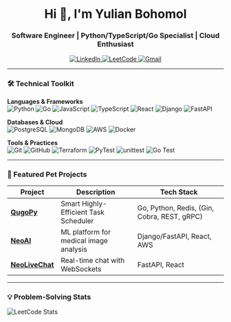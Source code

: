 <h1 align="center">Hi 👋, I'm Yulian Bohomol</h1>
<h3 align="center">Software Engineer | Python/TypeScript/Go Specialist | Cloud Enthusiast</h3>

<p align="center">
  <a href="https://linkedin.com/in/ybohomol" target="_blank">
    <img src="https://img.shields.io/badge/LinkedIn-0077B5?style=for-the-badge&logo=linkedin&logoColor=white" alt="LinkedIn"/>
  </a>
  <a href="https://leetcode.com/Yulian302" target="_blank">
    <img src="https://img.shields.io/badge/LeetCode-FFA116?style=for-the-badge&logo=LeetCode&logoColor=black" alt="LeetCode"/>
  </a>
  <a href="mailto:bohomolyulian3022003@gmail.com">
    <img src="https://img.shields.io/badge/Gmail-D14836?style=for-the-badge&logo=gmail&logoColor=white" alt="Gmail"/>
  </a>
</p>

---

### 🛠️ Technical Toolkit

**Languages & Frameworks**  
![Python](https://img.shields.io/badge/Python-3776AB?style=flat&logo=python&logoColor=white)
![Go](https://img.shields.io/badge/Go-1.22+-00ADD8?logo=go)
![JavaScript](https://img.shields.io/badge/JavaScript-F7DF1E?style=flat&logo=javascript&logoColor=black)
![TypeScript](https://img.shields.io/badge/TypeScript-007ACC?style=flat&logo=typescript&logoColor=white)
![React](https://img.shields.io/badge/React-20232A?style=flat&logo=react&logoColor=61DAFB)
![Django](https://img.shields.io/badge/Django-092E20?style=flat&logo=django&logoColor=white)
![FastAPI](https://img.shields.io/badge/FastAPI-009688?style=flat&logo=fastapi&logoColor=white)

**Databases & Cloud**  
![PostgreSQL](https://img.shields.io/badge/PostgreSQL-316192?style=flat&logo=postgresql&logoColor=white)
![MongoDB](https://img.shields.io/badge/MongoDB-4EA94B?style=flat&logo=mongodb&logoColor=white)
![AWS](https://img.shields.io/badge/AWS-232F3E?style=flat&logo=amazon-aws&logoColor=white)
![Docker](https://img.shields.io/badge/Docker-2496ED?style=flat&logo=docker&logoColor=white)

**Tools & Practices**  
![Git](https://img.shields.io/badge/Git-F05032?style=flat&logo=git&logoColor=white)
![GitHub](https://img.shields.io/badge/GitHub-black?style=flat&logo=git&logoColor=white)
![Terraform](https://img.shields.io/badge/Terraform-7B42BC?style=flat&logo=terraform&logoColor=white)
![PyTest](https://img.shields.io/badge/PyTest-0A9EDC?style=flat&logo=pytest&logoColor=white)
![unittest](https://img.shields.io/badge/unittest-3776AB?style=flat&logo=python&logoColor=white)
![Go Test](https://img.shields.io/badge/Go%20Test-00ADD8?style=flat&logo=go&logoColor=white)


---

### 🚀 Featured Pet Projects

| Project | Description | Tech Stack |
|---------|-------------|------------|
| **[QugoPy](https://github.com/Yulian302/qugopy)** | Smart Highly-Efficient Task Scheduler | Go, Python, Redis, (Gin, Cobra, REST, gRPC) |
| **[NeoAI](https://github.com/Yulian302/neoai)** | ML platform for medical image analysis | Django/FastAPI, React, AWS |
| **[NeoLiveChat](https://github.com/Yulian302/neo-livechat)** | Real-time chat with WebSockets | FastAPI, React |


---

### 💡 Problem-Solving Stats

![LeetCode Stats](https://leetcard.jacoblin.cool/Yulian302?theme=dark&font=Noto%20Sans)

